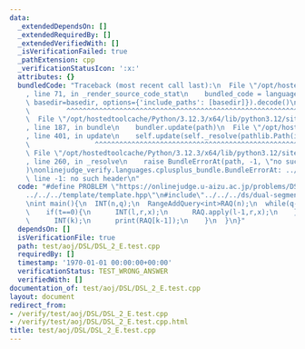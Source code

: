 ```yaml
---
data:
  _extendedDependsOn: []
  _extendedRequiredBy: []
  _extendedVerifiedWith: []
  _isVerificationFailed: true
  _pathExtension: cpp
  _verificationStatusIcon: ':x:'
  attributes: {}
  bundledCode: "Traceback (most recent call last):\n  File \"/opt/hostedtoolcache/Python/3.12.3/x64/lib/python3.12/site-packages/onlinejudge_verify/documentation/build.py\"\
    , line 71, in _render_source_code_stat\n    bundled_code = language.bundle(stat.path,\
    \ basedir=basedir, options={'include_paths': [basedir]}).decode()\n          \
    \         ^^^^^^^^^^^^^^^^^^^^^^^^^^^^^^^^^^^^^^^^^^^^^^^^^^^^^^^^^^^^^^^^^^^^^^^^^^^^^^^^^\n\
    \  File \"/opt/hostedtoolcache/Python/3.12.3/x64/lib/python3.12/site-packages/onlinejudge_verify/languages/cplusplus.py\"\
    , line 187, in bundle\n    bundler.update(path)\n  File \"/opt/hostedtoolcache/Python/3.12.3/x64/lib/python3.12/site-packages/onlinejudge_verify/languages/cplusplus_bundle.py\"\
    , line 401, in update\n    self.update(self._resolve(pathlib.Path(included), included_from=path))\n\
    \                ^^^^^^^^^^^^^^^^^^^^^^^^^^^^^^^^^^^^^^^^^^^^^^^^^^^^^^^^^\n \
    \ File \"/opt/hostedtoolcache/Python/3.12.3/x64/lib/python3.12/site-packages/onlinejudge_verify/languages/cplusplus_bundle.py\"\
    , line 260, in _resolve\n    raise BundleErrorAt(path, -1, \"no such header\"\
    )\nonlinejudge_verify.languages.cplusplus_bundle.BundleErrorAt: ../../../ds/dual-segment-tree.hpp:\
    \ line -1: no such header\n"
  code: "#define PROBLEM \"https://onlinejudge.u-aizu.ac.jp/problems/DSL_2_E\"\n#include\"\
    ../../../template/template.hpp\"\n#include\"../../../ds/dual-segment-tree.hpp\"\
    \nint main(){\n  INT(n,q);\n  RangeAddQuery<int>RAQ(n);\n  while(q--){\n    INT(t);\n\
    \    if(t==0){\n      INT(l,r,x);\n      RAQ.apply(l-1,r,x);\n    }\n    else{\n\
    \      INT(k);\n      print(RAQ[k-1]);\n    }\n  }\n}"
  dependsOn: []
  isVerificationFile: true
  path: test/aoj/DSL/DSL_2_E.test.cpp
  requiredBy: []
  timestamp: '1970-01-01 00:00:00+00:00'
  verificationStatus: TEST_WRONG_ANSWER
  verifiedWith: []
documentation_of: test/aoj/DSL/DSL_2_E.test.cpp
layout: document
redirect_from:
- /verify/test/aoj/DSL/DSL_2_E.test.cpp
- /verify/test/aoj/DSL/DSL_2_E.test.cpp.html
title: test/aoj/DSL/DSL_2_E.test.cpp
---
```

